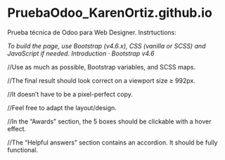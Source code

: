 # PruebaOdoo_KarenOrtiz.github.io
Prueba técnica de Odoo para Web Designer.
Instrtuctions:

*To build the page, use Bootstrap (v4.6.x),
CSS (vanilla or SCSS) and JavaScript if needed.
Introduction · Bootstrap v4.6*

//Use as much as possible, Bootstrap variables,
and SCSS maps.

//The final result should look correct on a viewport
size ≥ 992px.

//It doesn’t have to be a pixel-perfect copy.

//Feel free to adapt the layout/design.

//In the “Awards” section, the 5 boxes should be
clickable with a hover effect.

//The “Helpful answers” section contains an
accordion. It should be fully functional.
